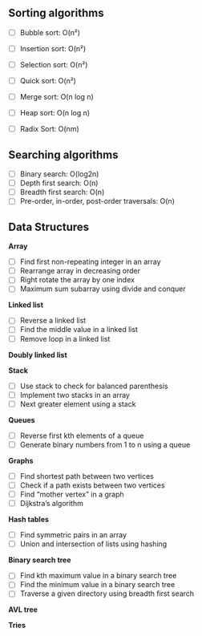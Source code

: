 ## Sorting algorithms
- [ ] Bubble sort: O(n²)
- [ ] Insertion sort: O(n²)
- [ ] Selection sort: O(n²)
- [ ] Quick sort: O(n²)
- [ ] Merge sort: O(n log n)
- [ ] Heap sort: O(n log n)
- [ ] Radix Sort: O(nm)


## Searching algorithms
- [ ] Binary search: O(log2n)
- [ ] Depth first search: O(n)
- [ ] Breadth first search: O(n)
- [ ] Pre-order, in-order, post-order traversals: O(n)

## Data Structures
**Array**
- [ ] Find first non-repeating integer in an array
- [ ] Rearrange array in decreasing order
- [ ] Right rotate the array by one index
- [ ] Maximum sum subarray using divide and conquer

**Linked list**
- [ ] Reverse a linked list
- [ ] Find the middle value in a linked list
- [ ] Remove loop in a linked list

**Doubly linked list**

**Stack**
- [ ] Use stack to check for balanced parenthesis
- [ ] Implement two stacks in an array
- [ ] Next greater element using a stack

**Queues**
- [ ] Reverse first kth elements of a queue
- [ ] Generate binary numbers from 1 to n using a queue

**Graphs**
- [ ] Find shortest path between two vertices
- [ ] Check if a path exists between two vertices
- [ ] Find “mother vertex” in a graph
- [ ] Dijkstra’s algorithm

**Hash tables**
- [ ] Find symmetric pairs in an array
- [ ] Union and intersection of lists using hashing

**Binary search tree**
- [ ] Find kth maximum value in a binary search tree
- [ ] Find the minimum value in a binary search tree
- [ ] Traverse a given directory using breadth first search

**AVL tree**

**Tries**
